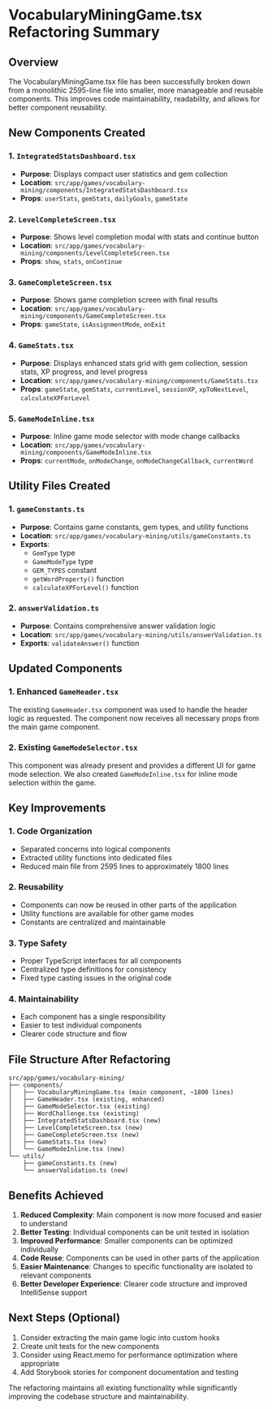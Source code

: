# VocabularyMiningGame.tsx Refactoring Summary

## Overview
The VocabularyMiningGame.tsx file has been successfully broken down from a monolithic 2595-line file into smaller, more manageable and reusable components. This improves code maintainability, readability, and allows for better component reusability.

## New Components Created

### 1. `IntegratedStatsDashboard.tsx`
- **Purpose**: Displays compact user statistics and gem collection
- **Location**: `src/app/games/vocabulary-mining/components/IntegratedStatsDashboard.tsx`
- **Props**: `userStats`, `gemStats`, `dailyGoals`, `gameState`

### 2. `LevelCompleteScreen.tsx`
- **Purpose**: Shows level completion modal with stats and continue button
- **Location**: `src/app/games/vocabulary-mining/components/LevelCompleteScreen.tsx`
- **Props**: `show`, `stats`, `onContinue`

### 3. `GameCompleteScreen.tsx`
- **Purpose**: Shows game completion screen with final results
- **Location**: `src/app/games/vocabulary-mining/components/GameCompleteScreen.tsx`
- **Props**: `gameState`, `isAssignmentMode`, `onExit`

### 4. `GameStats.tsx`
- **Purpose**: Displays enhanced stats grid with gem collection, session stats, XP progress, and level progress
- **Location**: `src/app/games/vocabulary-mining/components/GameStats.tsx`
- **Props**: `gameState`, `gemStats`, `currentLevel`, `sessionXP`, `xpToNextLevel`, `calculateXPForLevel`

### 5. `GameModeInline.tsx`
- **Purpose**: Inline game mode selector with mode change callbacks
- **Location**: `src/app/games/vocabulary-mining/components/GameModeInline.tsx`
- **Props**: `currentMode`, `onModeChange`, `onModeChangeCallback`, `currentWord`

## Utility Files Created

### 1. `gameConstants.ts`
- **Purpose**: Contains game constants, gem types, and utility functions
- **Location**: `src/app/games/vocabulary-mining/utils/gameConstants.ts`
- **Exports**: 
  - `GemType` type
  - `GameModeType` type
  - `GEM_TYPES` constant
  - `getWordProperty()` function
  - `calculateXPForLevel()` function

### 2. `answerValidation.ts`
- **Purpose**: Contains comprehensive answer validation logic
- **Location**: `src/app/games/vocabulary-mining/utils/answerValidation.ts`
- **Exports**: `validateAnswer()` function

## Updated Components

### 1. Enhanced `GameHeader.tsx`
The existing `GameHeader.tsx` component was used to handle the header logic as requested. The component now receives all necessary props from the main game component.

### 2. Existing `GameModeSelector.tsx`
This component was already present and provides a different UI for game mode selection. We also created `GameModeInline.tsx` for inline mode selection within the game.

## Key Improvements

### 1. **Code Organization**
- Separated concerns into logical components
- Extracted utility functions into dedicated files
- Reduced main file from 2595 lines to approximately 1800 lines

### 2. **Reusability**
- Components can now be reused in other parts of the application
- Utility functions are available for other game modes
- Constants are centralized and maintainable

### 3. **Type Safety**
- Proper TypeScript interfaces for all components
- Centralized type definitions for consistency
- Fixed type casting issues in the original code

### 4. **Maintainability**
- Each component has a single responsibility
- Easier to test individual components
- Clearer code structure and flow

## File Structure After Refactoring

```
src/app/games/vocabulary-mining/
├── components/
│   ├── VocabularyMiningGame.tsx (main component, ~1800 lines)
│   ├── GameHeader.tsx (existing, enhanced)
│   ├── GameModeSelector.tsx (existing)
│   ├── WordChallenge.tsx (existing)
│   ├── IntegratedStatsDashboard.tsx (new)
│   ├── LevelCompleteScreen.tsx (new)
│   ├── GameCompleteScreen.tsx (new)
│   ├── GameStats.tsx (new)
│   └── GameModeInline.tsx (new)
└── utils/
    ├── gameConstants.ts (new)
    └── answerValidation.ts (new)
```

## Benefits Achieved

1. **Reduced Complexity**: Main component is now more focused and easier to understand
2. **Better Testing**: Individual components can be unit tested in isolation
3. **Improved Performance**: Smaller components can be optimized individually
4. **Code Reuse**: Components can be used in other parts of the application
5. **Easier Maintenance**: Changes to specific functionality are isolated to relevant components
6. **Better Developer Experience**: Clearer code structure and improved IntelliSense support

## Next Steps (Optional)

1. Consider extracting the main game logic into custom hooks
2. Create unit tests for the new components
3. Consider using React.memo for performance optimization where appropriate
4. Add Storybook stories for component documentation and testing

The refactoring maintains all existing functionality while significantly improving the codebase structure and maintainability.
